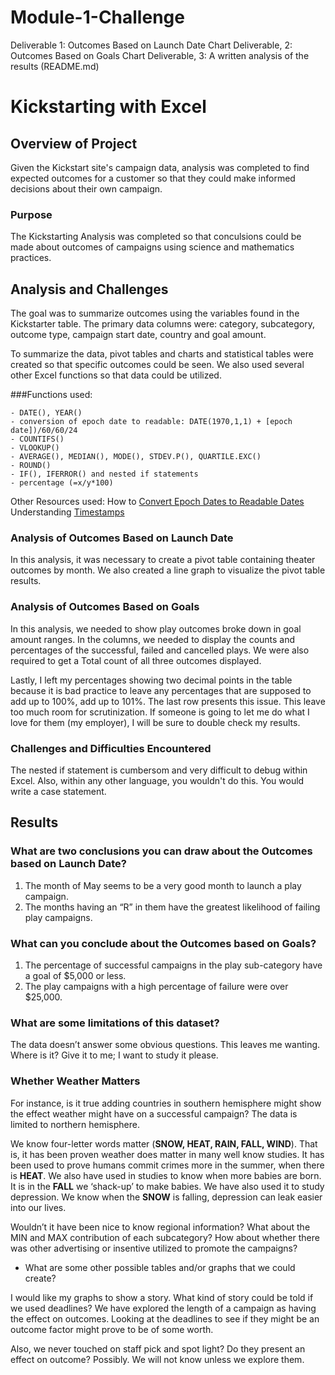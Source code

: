 # Module-1-Challenge
Deliverable 1: Outcomes Based on Launch Date Chart Deliverable, 2: Outcomes Based on Goals Chart Deliverable, 3: A written analysis of the results (README.md)

# Kickstarting with Excel

## Overview of Project
Given the Kickstart site's campaign data, analysis was completed to find 
expected outcomes for a customer so that they could make informed decisions 
about their own campaign.

### Purpose
The Kickstarting Analysis was completed so that conculsions could be made about
outcomes of campaigns using science and mathematics practices. 

## Analysis and Challenges
The goal was to summarize outcomes using the variables found in the Kickstarter table. 
The primary data columns were: category, subcategory, outcome type, campaign start date,
country and goal amount.

To summarize the data, pivot tables and charts and statistical tables were created
so that specific outcomes could be seen. We also used several other Excel functions 
so that data could be utilized. 

###Functions used: 
```
- DATE(), YEAR()
- conversion of epoch date to readable: DATE(1970,1,1) + [epoch date])/60/60/24
- COUNTIFS()
- VLOOKUP()
- AVERAGE(), MEDIAN(), MODE(), STDEV.P(), QUARTILE.EXC()
- ROUND()
- IF(), IFERROR() and nested if statements
- percentage (=x/y*100)
```

Other Resources used:
How to [Convert Epoch Dates to Readable Dates](https://www.epochconverter.com/)			
Understanding [Timestamps](https://websiteseochecker.com/blog/what-is-timestamp/)			


### Analysis of Outcomes Based on Launch Date
In this analysis, it was necessary to create a pivot table containing theater outcomes by month. 
We also created a line graph to visualize the pivot table results. 
 
### Analysis of Outcomes Based on Goals
In this analysis, we needed to show play outcomes broke down in goal amount ranges. In the columns, 
we needed to display the counts and percentages of the successful, failed and cancelled plays. We 
were also required to get a Total count of all three outcomes displayed.  

Lastly, I left my percentages showing two decimal points in the table because it is bad practice 
to leave any percentages that are supposed to add up to 100%, add up to 101%. The last row presents
this issue. This leave too much room for scrutinization. If someone is going to let me do what I 
love for them (my employer), I will be sure to double check my results.

### Challenges and Difficulties Encountered
The nested if statement is cumbersom and very difficult to debug within Excel. Also, within any
other language, you wouldn't do this. You would write a case statement. 

## Results

### What are two conclusions you can draw about the Outcomes based on Launch Date?
  1) The month of May seems to be a very good month to launch a play campaign. 
  2) The months having an “R” in them have the greatest likelihood of failing play campaigns. 

### What can you conclude about the Outcomes based on Goals?
  1) The percentage of successful campaigns in the play sub-category have a goal of $5,000 or less. 
  2) The play campaigns with a high percentage of failure were over $25,000. 

### What are some limitations of this dataset?

The data doesn’t answer some obvious questions. This leaves me wanting. 
Where is it? Give it to me; I want to study it please.

### Whether Weather Matters
For instance, is it true adding countries in southern hemisphere might 
show the effect weather might have on a successful campaign? The data 
is limited to northern hemisphere.

We know four-letter words matter (**SNOW, HEAT, RAIN, FALL, WIND**). That 
is, it has been proven weather does matter in many well know studies. 
It has been used to prove humans commit crimes more in the summer, 
when there is **HEAT**. We also have used in studies to know when more 
babies are born. It is in the **FALL** we ‘shack-up’ to make babies. 
We have also used it to study depression. We know when the **SNOW** 
is falling, depression can leak easier into our lives.

Wouldn’t it have been nice to know regional information? What about
the MIN and MAX contribution of each subcategory? How about whether 
there was other advertising or insentive utilized to promote the campaigns? 

- What are some other possible tables and/or graphs that we could create?

I would like my graphs to show a story. What kind of story could be told 
if we used deadlines? We have explored the length of a campaign as having 
the effect on outcomes. Looking at the deadlines to see if they might be 
an outcome factor might prove to be of some worth.

Also, we never touched on staff pick and spot light? Do they present an 
effect on outcome? Possibly. We will not know unless we explore them.
